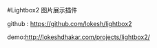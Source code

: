 #Lightbox2 图片展示插件

github : https://github.com/lokesh/lightbox2

demo:http://lokeshdhakar.com/projects/lightbox2/